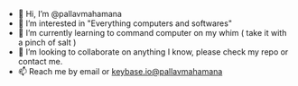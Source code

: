 - 👋 Hi, I’m @pallavmahamana
- 👀 I’m interested in "Everything computers and softwares"
- 🌱 I’m currently learning to command computer on my whim ( take it with a pinch of salt )
- 💞️ I’m looking to collaborate on anything I know, please check my repo or contact me.
- 📫 Reach me by email or [keybase.io@pallavmahamana](https://keybase.io/pallavmahamana)

<!---
pallavmahamana/pallavmahamana is a ✨ special ✨ repository because its `README.md` (this file) appears on your GitHub profile.
You can click the Preview link to take a look at your changes.
--->
